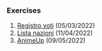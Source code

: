 ### Exercises

1. [Registro voti](nazioni) (05/03/2022)
2. [Lista nazioni](registro-voti) (11/04/2022)
3. [AnimeUp](animeup) (09/05/2022)